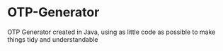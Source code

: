 # OTP-Generator
OTP Generator created in Java, using as little code as possible to make things tidy and understandable
